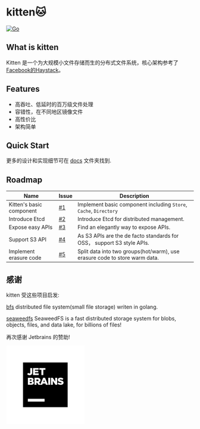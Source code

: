 # kitten🐱

[![Go](https://github.com/JackLeeHal/kitten/actions/workflows/go.yml/badge.svg)](https://github.com/JackLeeHal/kitten/actions/workflows/go.yml)

## What is kitten
Kitten 是一个为大规模小文件存储而生的分布式文件系统，核心架构参考了[Facebook的Haystack](https://www.usenix.org/legacy/event/osdi10/tech/full_papers/Beaver.pdf)。

## Features

* 高吞吐、低延时的百万级文件处理
* 容错性，在不同地区镜像文件
* 高性价比
* 架构简单

## Quick Start

更多的设计和实现细节可在 [docs](https://github.com/JackLeeHal/kitten/docs) 文件夹找到.

## Roadmap
| Name                     | Issue                                               | Description                                                                |
|--------------------------|-----------------------------------------------------|----------------------------------------------------------------------------|
| Kitten's basic component | [#1](https://github.com/JackLeeHal/kitten/issues/1) | Implement basic component including `Store`, `Cache`, `Directory`          |
| Introduce Etcd           | [#2](https://github.com/JackLeeHal/kitten/issues/2) | Introduce Etcd for distributed management.                                 |
| Expose easy APIs         | [#3](https://github.com/JackLeeHal/kitten/issues/3) | Find an elegantly way to expose APIs.                                      |
| Support S3 API           | [#4](https://github.com/JackLeeHal/kitten/issues/4) | As S3 APIs are the de facto standards for OSS， support S3 style APIs.      |
| Implement erasure code   | [#5](https://github.com/JackLeeHal/kitten/issues/5) | Split data into two groups(hot/warm), use erasure code to store warm data. |

## 感谢

kitten 受这些项目启发:

[bfs](https://github.com/Terry-Mao/bfs) distributed file system(small file storage) writen in golang.

[seaweedfs](https://github.com/chrislusf/seaweedfs) SeaweedFS is a fast distributed storage system for blobs, objects, files, and data lake, for billions of files!

再次感谢 Jetbrains 的赞助!

![](/docs/jb_square.svg) 